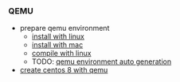 ### QEMU

* prepare qemu environment
    + [install with linux](install.with.linux.md)
    + [install with mac](install.with.mac.md)
    + [compile with linux](compile.qemu.linux.md)
    + TODO: [qemu environment auto generation]()
* [create centos 8 with qemu](create.centos.8.with.qemu.md)
